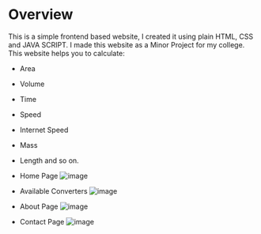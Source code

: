 # Overview

This is a simple frontend based website, I created it using plain HTML, CSS and JAVA SCRIPT. I made this website as a Minor Project for my college. 
This website helps you to calculate:
- Area 
- Volume
- Time
- Speed
- Internet Speed
- Mass
- Length and so on.

- Home Page
![image](https://github.com/user-attachments/assets/cf32fbf5-f24a-4427-a253-6be9469fec6c)
- Available Converters
![image](https://github.com/user-attachments/assets/20d99fa8-6497-43d9-9333-ab453e2bd85b)
- About Page
![image](https://github.com/user-attachments/assets/debaa38b-775b-4c60-9431-f22474b03803)
- Contact Page
![image](https://github.com/user-attachments/assets/f4a45d10-694c-4b5b-af67-78a96634dc9f)

